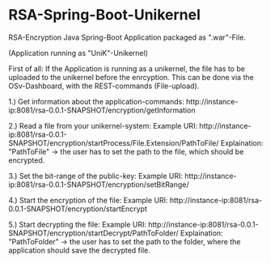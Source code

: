 # RSA-Spring-Boot-Unikernel
RSA-Encryption Java Spring-Boot Application packaged as ".war"-File.

(Application running as "UniK"-Unikernel)

First of all: 
If the Application is running as a unikernel, the file has to be uploaded to the unikernel before the enrcyption.
This can be done via the OSv-Dashboard, with the REST-commands (File-upload).

1.) Get information about the application-commands:
http://instance-ip:8081/rsa-0.0.1-SNAPSHOT/encryption/getInformation

2.) Read a file from your unikernel-system:
Example URI: http://instance-ip:8081/rsa-0.0.1-SNAPSHOT/encryption/startProcess/File.Extension/PathToFile/
Explaination: "PathToFile" -> the user has to set the path to the file, which should be encrypted.

3.) Set the bit-range of the public-key:
Example URI: http://instance-ip:8081/rsa-0.0.1-SNAPSHOT/encryption/setBitRange/<value>

4.) Start the encryption of the file:
Example URI: http://instance-ip:8081/rsa-0.0.1-SNAPSHOT/encryption/startEncrypt

5.) Start decrypting the file:
Example URI: http://instance-ip:8081/rsa-0.0.1-SNAPSHOT/encryption/startDecrypt/PathToFolder/
Explaination: "PathToFolder" -> the user has to set the path to the folder, where the application should save the decrypted file.


